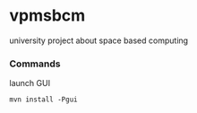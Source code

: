 vpmsbcm
=======

university project about space based computing

### Commands

launch GUI

`mvn install -Pgui`
